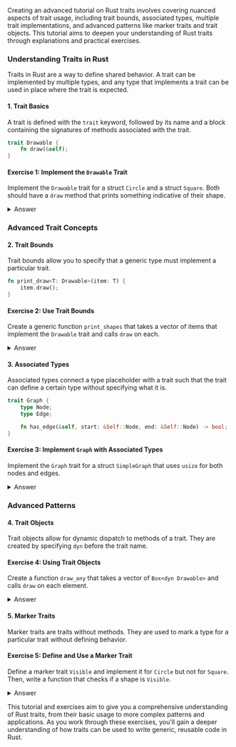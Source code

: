 Creating an advanced tutorial on Rust traits involves covering nuanced aspects of trait usage, including trait bounds, associated types, multiple trait implementations, and advanced patterns like marker traits and trait objects. This tutorial aims to deepen your understanding of Rust traits through explanations and practical exercises.

### Understanding Traits in Rust

Traits in Rust are a way to define shared behavior. A trait can be implemented by multiple types, and any type that implements a trait can be used in place where the trait is expected.

#### 1. Trait Basics

A trait is defined with the `trait` keyword, followed by its name and a block containing the signatures of methods associated with the trait.

```rust
trait Drawable {
    fn draw(&self);
}
```

#### Exercise 1: Implement the `Drawable` Trait

Implement the `Drawable` trait for a struct `Circle` and a struct `Square`. Both should have a `draw` method that prints something indicative of their shape.

<details>
<summary>Answer</summary>

```rust
struct Circle;
struct Square;

impl Drawable for Circle {
    fn draw(&self) {
        println!("Drawing a Circle");
    }
}

impl Drawable for Square {
    fn draw(&self) {
        println!("Drawing a Square");
    }
}
```
</details>

### Advanced Trait Concepts

#### 2. Trait Bounds

Trait bounds allow you to specify that a generic type must implement a particular trait.

```rust
fn print_draw<T: Drawable>(item: T) {
    item.draw();
}
```

#### Exercise 2: Use Trait Bounds

Create a generic function `print_shapes` that takes a vector of items that implement the `Drawable` trait and calls `draw` on each.

<details>
<summary>Answer</summary>

```rust
fn print_shapes<T: Drawable>(items: Vec<T>) {
    for item in items {
        item.draw();
    }
}
```
</details>

#### 3. Associated Types

Associated types connect a type placeholder with a trait such that the trait can define a certain type without specifying what it is.

```rust
trait Graph {
    type Node;
    type Edge;

    fn has_edge(&self, start: &Self::Node, end: &Self::Node) -> bool;
}
```

#### Exercise 3: Implement `Graph` with Associated Types

Implement the `Graph` trait for a struct `SimpleGraph` that uses `usize` for both nodes and edges.

<details>
<summary>Answer</summary>

```rust
struct SimpleGraph;

impl Graph for SimpleGraph {
    type Node = usize;
    type Edge = usize;

    fn has_edge(&self, start: &Self::Node, end: &Self::Node) -> bool {
        // Implementation details
        true
    }
}
```
</details>

### Advanced Patterns

#### 4. Trait Objects

Trait objects allow for dynamic dispatch to methods of a trait. They are created by specifying `dyn` before the trait name.

#### Exercise 4: Using Trait Objects

Create a function `draw_any` that takes a vector of `Box<dyn Drawable>` and calls `draw` on each element.

<details>
<summary>Answer</summary>

```rust
fn draw_any(items: Vec<Box<dyn Drawable>>) {
    for item in items {
        item.draw();
    }
}
```
</details>

#### 5. Marker Traits

Marker traits are traits without methods. They are used to mark a type for a particular trait without defining behavior.

#### Exercise 5: Define and Use a Marker Trait

Define a marker trait `Visible` and implement it for `Circle` but not for `Square`. Then, write a function that checks if a shape is `Visible`.

<details>
<summary>Answer</summary>

```rust
trait Visible {}

impl Visible for Circle {}

fn is_visible<T: ?Sized>(_: &T) -> bool {
    std::any::TypeId::of::<T>() == std::any::TypeId::of::<Circle>()
}
```
</details>

This tutorial and exercises aim to give you a comprehensive understanding of Rust traits, from their basic usage to more complex patterns and applications. As you work through these exercises, you'll gain a deeper understanding of how traits can be used to write generic, reusable code in Rust.
